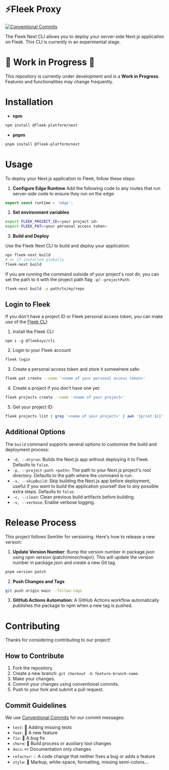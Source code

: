 # ⚡️Fleek Proxy

[![Conventional Commits](https://img.shields.io/badge/Conventional%20Commits-1.0.0-blue.svg)](https://conventionalcommits.org)

The Fleek Next CLI allows you to deploy your server-side Next.js application on Fleek. This CLI is currently in an experimental stage.

# 🚧 Work in Progress 🚧

This repository is currently under development and is a **Work in Progress**. Features and functionalities may change frequently.

# Installation

- **npm**

```bash
npm install @fleek-platform/next
```

- **pnpm**

```bash
pnpm install @fleek-platform/next
```

# Usage

To deploy your Next.js application to Fleek, follow these steps:

1. **Configure Edge Runtime**
   Add the following code to any routes that run server-side code to ensure they run on the edge:

```typescript
export const runtime = 'edge';
```

2. **Set environment variables**

```sh
export FLEEK_PROJECT_ID=<your project id>
export FLEEK_PAT=<your personal access token>
```

3. **Build and Deploy**

Use the Fleek Next CLI to build and deploy your application:

```sh
npx fleek-next build
# or if installed globally
fleek-next build
```

If you are running the command outside of your project's root dir, you can set the path to it with the project path flag `-p`/`--projectPath`:

```sh
fleek-next build -p path/to/my/repo
```

## Login to Fleek

If you don't have a project ID or Fleek personal access token, you can make use of the [Fleek CLI](https://www.npmjs.com/package/@fleekxyz/cli):

1. Install the Fleek CLI

```
npm i -g @fleekxyz/cli
```

2. Login to your Fleek account

```sh
fleek login
```

3. Create a personal access token and store it somewhere safe:

```sh
fleek pat create --name '<name of your personal access token>'
```

4. Create a project if you don't have one yet:

```sh
fleek projects create --name '<name of your project>'
```

5. Get your project ID:

```sh
fleek projects list | grep '<name of your project>' | awk '{print $1}'
```

## Additional Options

The `build` command supports several options to customize the build and deployment process:

- `-d, --dryrun`: Builds the Next.js app without deploying it to Fleek. Defaults to `false`.
- `-p, --project-path <path>`: The path to your Next.js project's root directory. Defaults to the path where the command is run.
- `-s, --skipBuild`: Skip building the Next.js app before deployment, useful if you want to build the application yourself due to any possible extra steps. Defaults to `false`.
- `-c, --clean`: Clean previous build artifacts before building.
- `-v, --verbose`: Enable verbose logging.

# Release Process

This project follows SemVer for versioning. Here's how to release a new version:

1. **Update Version Number**: Bump the version number in package.json using npm version (patch/minor/major). This will update the version number in package.json and create a new Git tag.

```bash
pnpm version patch
```

2. **Push Changes and Tags**

```bash
git push origin main --follow-tags
```

3. **GitHub Actions Automation**: A GitHub Actions workflow automatically publishes the package to npm when a new tag is pushed.

# Contributing

Thanks for considering contributing to our project!

## How to Contribute

1. Fork the repository.
2. Create a new branch: `git checkout -b feature-branch-name`.
3. Make your changes.
4. Commit your changes using conventional commits.
5. Push to your fork and submit a pull request.

## Commit Guidelines

We use [Conventional Commits](https://www.conventionalcommits.org/) for our commit messages:

- `test`: 💍 Adding missing tests
- `feat`: 🎸 A new feature
- `fix`: 🐛 A bug fix
- `chore`: 🤖 Build process or auxiliary tool changes
- `docs`: ✏️ Documentation only changes
- `refactor`: 💡 A code change that neither fixes a bug or adds a feature
- `style`: 💄 Markup, white-space, formatting, missing semi-colons...
